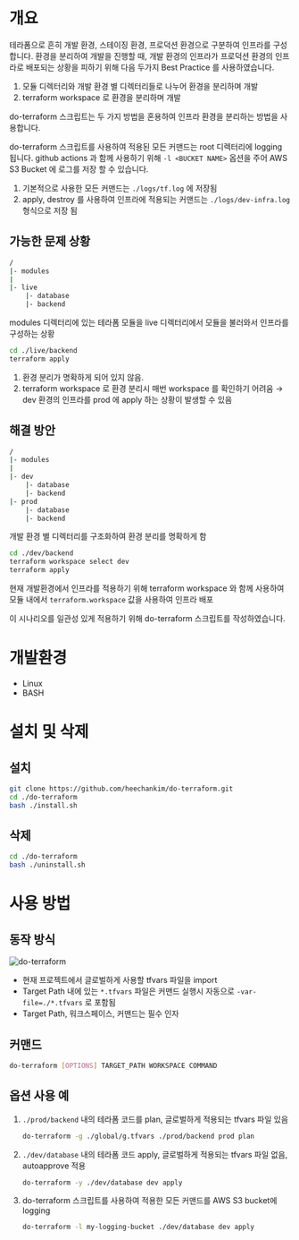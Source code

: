 # 개요

테라폼으로 흔히 개발 환경, 스테이징 환경, 프로덕션 환경으로 구분하여 인프라를 구성합니다. 환경을 분리하여 개발을 진행할 때, 개발 환경의 인프라가 프로덕션 환경의 인프라로 배포되는 상황을 피하기 위해 다음 두가지 Best Practice 를 사용하였습니다.

1. 모듈 디렉터리와 개발 환경 별 디렉터리들로 나누어 환경을 분리하며 개발
2. terraform workspace 로 환경을 분리하며 개발

do-terraform 스크립트는 두 가지 방법을 혼용하여 인프라 환경을 분리하는 방법을 사용합니다.

do-terraform 스크립트를 사용하여 적용된 모든 커맨드는 root 디렉터리에 logging 됩니다. github actions 과 함께 사용하기 위해 `-l <BUCKET NAME>` 옵션을 주어 AWS S3 Bucket 에 로그를 저장 할 수 있습니다.

1. 기본적으로 사용한 모든 커맨드는 `./logs/tf.log` 에 저장됨
2. apply, destroy 를 사용하여 인프라에 적용되는 커맨드는 `./logs/dev-infra.log` 형식으로 저장 됨

## 가능한 문제 상황

```bash
/
|- modules
|
|- live
    |- database
    |- backend
```

modules 디렉터리에 있는 테라폼 모듈을 live 디렉터리에서 모듈을 불러와서 인프라를 구성하는 상황

```bash
cd ./live/backend
terraform apply
```

1. 환경 분리가 명확하게 되어 있지 않음.
2. terraform workspace 로 환경 분리시 매번 workspace 를 확인하기 어려움 → dev 환경의 인프라를 prod 에 apply 하는 상황이 발생할 수 있음

## 해결 방안

```bash
/
|- modules
|
|- dev
    |- database
    |- backend
|- prod
    |- database
    |- backend
```

개발 환경 별 디렉터리를 구조화하여 환경 분리를 명확하게 함

```bash
cd ./dev/backend
terraform workspace select dev
terraform apply
```

현재 개발환경에서 인프라를 적용하기 위해 terraform workspace 와 함께 사용하여 모듈 내에서 `terraform.workspace` 값을 사용하여 인프라 배포

이 시나리오를 일관성 있게 적용하기 위해 do-terraform 스크립트를 작성하였습니다.

# 개발환경

- Linux
- BASH

# 설치 및 삭제

## 설치

```bash
git clone https://github.com/heechankim/do-terraform.git
cd ./do-terraform
bash ./install.sh
```

## 삭제

```bash
cd ./do-terraform
bash ./uninstall.sh
```

# 사용 방법

## 동작 방식
![do-terraform](https://user-images.githubusercontent.com/96629089/174828340-47f76505-45d6-4144-af78-434c70463e29.png)
- 현재 프로젝트에서 글로벌하게 사용할 tfvars 파일을 import
- Target Path 내에 있는 `*.tfvars` 파일은 커맨드 실행시 자동으로 `-var-file=./*.tfvars` 로 포함됨
- Target Path, 워크스페이스, 커맨드는 필수 인자

## 커맨드

```bash
do-terraform [OPTIONS] TARGET_PATH WORKSPACE COMMAND
```

## 옵션 사용 예

1. `./prod/backend` 내의 테라폼 코드를 plan, 글로벌하게 적용되는 tfvars 파일 있음
    
    ```bash
    do-terraform -g ./global/g.tfvars ./prod/backend prod plan
    ```
    
2. `./dev/database` 내의 테라폼 코드 apply, 글로벌하게 적용되는 tfvars 파일 없음, autoapprove 적용
    
    ```bash
    do-terraform -y ./dev/database dev apply
    ```
    
3. do-terraform 스크립트를 사용하여 적용한 모든 커맨드를 AWS S3 bucket에 logging
    
    ```bash
    do-terraform -l my-logging-bucket ./dev/database dev apply
    ```
